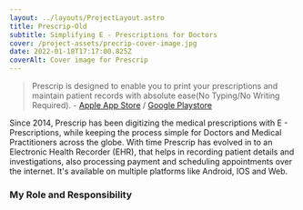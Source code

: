 ```yaml
---
layout: ../layouts/ProjectLayout.astro
title: Prescrip-Old
subtitle: Simplifying E - Prescriptions for Doctors
cover: /project-assets/precrip-cover-image.jpg
date: 2022-01-18T17:17:00.825Z
coverAlt: Cover image for Prescrip
---
```


> Prescrip is designed to enable you to print your prescriptions and maintain patient records with absolute ease(No Typing/No Writing Required). - [Apple App Store](https://apps.apple.com/in/app/prescrip-e-prescriptions-app/id1475105394) / [Google Playstore](https://play.google.com/store/apps/details?id=com.prescrip)

Since 2014, Prescrip has been digitizing the medical prescriptions with E - Prescriptions, while keeping the process simple for Doctors and Medical Practitioners across the globe. With time Prescrip has evolved in to an Electronic Health Recorder (EHR), that helps in recording patient details and investigations, also processing payment and scheduling appointments over the internet. It's available on multiple platforms like Android, IOS and Web.

### My Role and Responsibility
